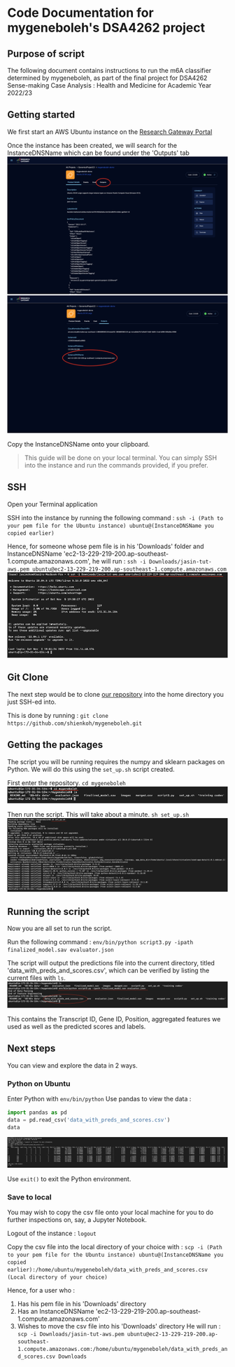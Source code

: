 # Code Documentation for mygeneboleh's DSA4262 project

## Purpose of script 
The following document contains instructions to run the m6A classifier determined by mygeneboleh, as part of the final project for DSA4262 Sense-making Case Analysis : Health and Medicine for Academic Year 2022/23

## Getting started
We first start an AWS Ubuntu instance on the [Research Gateway Portal](https://research.rlcatalyst.com/catalog/GenomicsProject13/6316e36f623db700a93756aa)

Once the instance has been created, we will search for the InstanceDNSName which can be found under the 'Outputs' tab
![alt text](https://github.com/shienkoh/mygeneboleh/blob/main/images/rg_home.png)
![alt text](https://github.com/shienkoh/mygeneboleh/blob/main/images/get_dns.png)

Copy the InstanceDNSName onto your clipboard.
> This guide will be done on your local terminal. You can simply SSH into the instance and run the commands provided, if you prefer.

## SSH
Open your Terminal application

SSH into the instance by running the following command :
`ssh -i (Path to your pem file for the Ubuntu instance) ubuntu@(InstanceDNSName you copied earlier)`

Hence, for someone whose pem file is in his 'Downloads' folder and InstanceDNSName 'ec2-13-229-219-200.ap-southeast-1.compute.amazonaws.com', he will run :
`ssh -i Downloads/jasin-tut-aws.pem ubuntu@ec2-13-229-219-200.ap-southeast-1.compute.amazonaws.com`
![alt text](https://github.com/shienkoh/mygeneboleh/blob/main/images/ssh.png)

## Git Clone
The next step would be to clone [our repository](https://github.com/shienkoh/mygeneboleh.git) into the home directory you just SSH-ed into.

This is done by running : `git clone https://github.com/shienkoh/mygeneboleh.git`

## Getting the packages
The script you will be running requires the numpy and sklearn packages on Python.
We will do this using the `set_up.sh` script created.

First enter the repository.
`cd mygeneboleh`
![alt text](https://github.com/shienkoh/mygeneboleh/blob/main/images/cd_mygeneboleh.png)

Then run the script. This will take about a minute.
`sh set_up.sh`
![alt text](https://github.com/shienkoh/mygeneboleh/blob/main/images/run_shell.png)

## Running the script
Now you are all set to run the script.

Run the following command :
`env/bin/python script3.py -ipath finalized_model.sav evaluator.json`

The script will output the predictions file into the current directory, titled 'data_with_preds_and_scores.csv', which can be verified by listing the current files with `ls`.
![alt text](https://github.com/shienkoh/mygeneboleh/blob/main/images/running_script.png)

This contains the Transcript ID, Gene ID, Position, aggregated features we used as well as the predicted scores and labels.

## Next steps

You can view and explore the data in 2 ways.

### Python on Ubuntu
Enter Python with `env/bin/python`
Use pandas to view the data :
```python
import pandas as pd
data = pd.read_csv('data_with_preds_and_scores.csv')
data
```
![alt text](https://github.com/shienkoh/mygeneboleh/blob/main/images/output_python.png)

Use `exit()` to exit the Python environment.

### Save to local
You may wish to copy the csv file onto your local machine for you to do further inspections on, say, a Jupyter Notebook.

Logout of the instance : `logout`

Copy the csv file into the local directory of your choice with :
`scp -i (Path to your pem file for the Ubuntu instance) ubuntu@(InstanceDNSName you copied earlier):/home/ubuntu/mygeneboleh/data_with_preds_and_scores.csv (Local directory of your choice)`

Hence, for a user who :
1) Has his pem file in his 'Downloads' directory
2) Has an InstanceDNSName 'ec2-13-229-219-200.ap-southeast-1.compute.amazonaws.com'
3) Wishes to move the csv file into his 'Downloads' directory
He will run : 
`scp -i Downloads/jasin-tut-aws.pem ubuntu@ec2-13-229-219-200.ap-southeast-1.compute.amazonaws.com:/home/ubuntu/mygeneboleh/data_with_preds_and_scores.csv Downloads`
